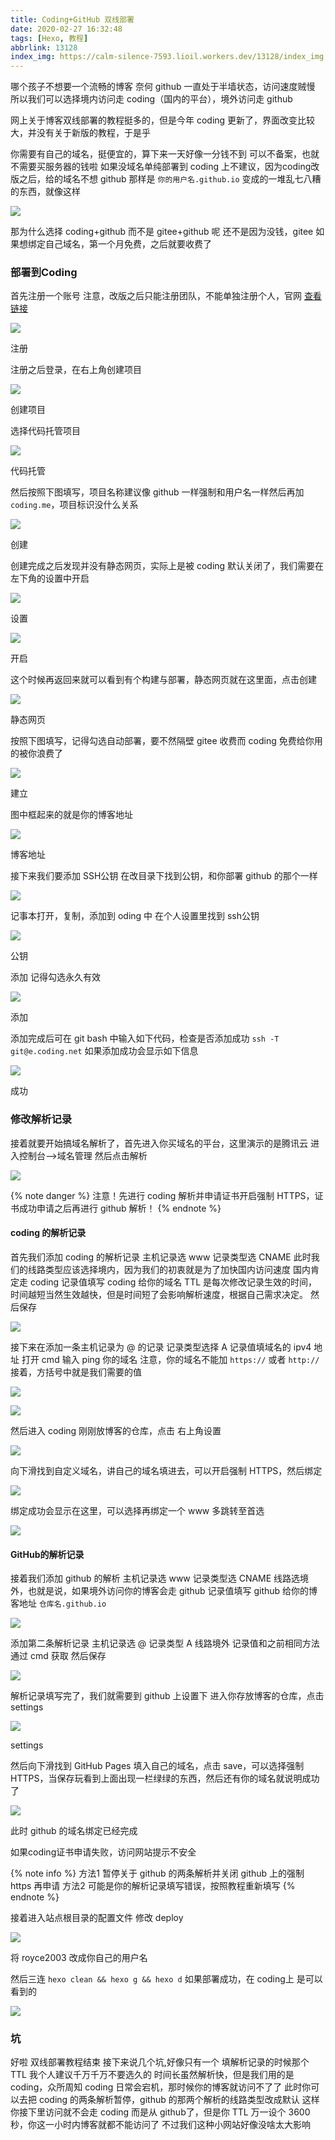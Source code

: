 ```yaml
---
title: Coding+GitHub 双线部署
date: 2020-02-27 16:32:48
tags: [Hexo, 教程]
abbrlink: 13128
index_img: https://calm-silence-7593.lioil.workers.dev/13128/index_img.webp-cover
---
```


哪个孩子不想要一个流畅的博客
奈何 github 一直处于半墙状态，访问速度贼慢
所以我们可以选择境内访问走 coding（国内的平台），境外访问走 github
<!--more-->
网上关于博客双线部署的教程挺多的，但是今年 coding 更新了，界面改变比较大，并没有关于新版的教程，于是乎


你需要有自己的域名，挺便宜的，算下来一天好像一分钱不到
可以不备案，也就不需要买服务器的钱啦
如果没域名单纯部署到 coding 上不建议，因为coding改版之后，给的域名不想 github 那样是
`你的用户名.github.io`
变成的一堆乱七八糟的东西，就像这样

![](https://calm-silence-7593.lioil.workers.dev/13128/01.webp-default)

那为什么选择 coding+github 而不是 gitee+github 呢
还不是因为没钱，gitee 如果想绑定自己域名，第一个月免费，之后就要收费了

### 部署到Coding

首先注册一个账号
注意，改版之后只能注册团队，不能单独注册个人，官网 [查看链接](https://coding.net/)

![](https://calm-silence-7593.lioil.workers.dev/13128/02.webp-default)

注册

注册之后登录，在右上角创建项目

![](https://calm-silence-7593.lioil.workers.dev/13128/03.webp-default)

创建项目

选择代码托管项目

![](https://calm-silence-7593.lioil.workers.dev/13128/04.webp-default)

代码托管

然后按照下图填写，项目名称建议像 github 一样强制和用户名一样然后再加 `coding.me`，项目标识没什么关系

![](https://calm-silence-7593.lioil.workers.dev/13128/05.webp-default)

创建

创建完成之后发现并没有静态网页，实际上是被 coding 默认关闭了，我们需要在左下角的设置中开启

![](https://calm-silence-7593.lioil.workers.dev/13128/06.webp-default)

设置

![](https://calm-silence-7593.lioil.workers.dev/13128/07.webp-default)

开启

这个时候再返回来就可以看到有个构建与部署，静态网页就在这里面，点击创建

![](https://calm-silence-7593.lioil.workers.dev/13128/08.webp-default)

静态网页

按照下图填写，记得勾选自动部署，要不然隔壁 gitee 收费而 coding 免费给你用的被你浪费了

![](https://calm-silence-7593.lioil.workers.dev/13128/09.webp-default)

建立

图中框起来的就是你的博客地址

![](https://calm-silence-7593.lioil.workers.dev/13128/10.webp-default)

博客地址

接下来我们要添加 SSH公钥
在改目录下找到公钥，和你部署 github 的那个一样

![](https://calm-silence-7593.lioil.workers.dev/13128/11.webp-default)

记事本打开，复制，添加到 oding 中
在个人设置里找到 ssh公钥

![](https://calm-silence-7593.lioil.workers.dev/13128/12.webp-default)

公钥

添加
记得勾选永久有效

![](https://calm-silence-7593.lioil.workers.dev/13128/13.webp-default)

添加

添加完成后可在 git bash 中输入如下代码，检查是否添加成功
`ssh -T git@e.coding.net`
如果添加成功会显示如下信息

![](https://calm-silence-7593.lioil.workers.dev/13128/14.webp-default)

成功

### 修改解析记录

接着就要开始搞域名解析了，首先进入你买域名的平台，这里演示的是腾讯云
进入控制台-->域名管理
然后点击解析

![](https://calm-silence-7593.lioil.workers.dev/13128/15.webp-default)

{% note danger %}
注意！先进行 coding 解析并申请证书开启强制 HTTPS，证书成功申请之后再进行 github 解析！
{% endnote %}

#### coding 的解析记录

首先我们添加 coding 的解析记录
主机记录选 www
记录类型选 CNAME
此时我们的线路类型应该选择境内，因为我们的初衷就是为了加快国内访问速度
国内肯定走 coding
记录值填写 coding 给你的域名
TTL 是每次修改记录生效的时间，时间越短当然生效越快，但是时间短了会影响解析速度，根据自己需求决定。
然后保存

![](https://calm-silence-7593.lioil.workers.dev/13128/16.webp-default)

接下来在添加一条主机记录为 @ 的记录
记录类型选择 A
记录值填域名的 ipv4 地址
打开 cmd
输入
ping 你的域名
注意，你的域名不能加 `https://` 或者 `http://`
接着，方括号中就是我们需要的值

![](https://calm-silence-7593.lioil.workers.dev/13128/17.webp-default)

![](https://calm-silence-7593.lioil.workers.dev/13128/18.webp-default)

然后进入 coding 刚刚放博客的仓库，点击
右上角设置

![](https://calm-silence-7593.lioil.workers.dev/13128/19.webp-default)

向下滑找到自定义域名，讲自己的域名填进去，可以开启强制 HTTPS，然后绑定

![](https://calm-silence-7593.lioil.workers.dev/13128/20.webp-default)

绑定成功会显示在这里，可以选择再绑定一个 www 多跳转至首选

![](https://calm-silence-7593.lioil.workers.dev/13128/21.webp-default)

#### GitHub的解析记录

接着我们添加 github 的解析
主机记录选 www
记录类型选 CNAME
线路选境外，也就是说，如果境外访问你的博客会走 github
记录值填写 github 给你的博客地址
`仓库名.github.io`

![](https://calm-silence-7593.lioil.workers.dev/13128/22.webp-default)

添加第二条解析记录
主机记录选 @
记录类型 A
线路境外
记录值和之前相同方法通过 cmd 获取
然后保存

![](https://calm-silence-7593.lioil.workers.dev/13128/23.webp-default)

解析记录填写完了，我们就需要到 github 上设置下
进入你存放博客的仓库，点击 settings

![](https://calm-silence-7593.lioil.workers.dev/13128/24.webp-default)

settings

然后向下滑找到 GitHub Pages
填入自己的域名，点击 save，可以选择强制 HTTPS，当保存玩看到上面出现一栏绿绿的东西，然后还有你的域名就说明成功了

![](https://calm-silence-7593.lioil.workers.dev/13128/25.webp-default)

此时 github 的域名绑定已经完成

如果coding证书申请失败，访问网站提示不安全

{% note info %}
方法1 暂停关于 github 的两条解析并关闭 github 上的强制 https 再申请
方法2 可能是你的解析记录填写错误，按照教程重新填写
{% endnote %}

接着进入站点根目录的配置文件
修改 deploy

![](https://calm-silence-7593.lioil.workers.dev/13128/26.webp-default)

将 royce2003 改成你自己的用户名

然后三连
`hexo clean && hexo g && hexo d`
如果部署成功，在 coding上 是可以看到的

![](https://calm-silence-7593.lioil.workers.dev/13128/27.webp-default)

### 坑

好啦
双线部署教程结束
接下来说几个坑,好像只有一个
填解析记录的时候那个 TTL 我个人建议千万千万不要选久的
时间长虽然解析快，但是我们用的是 coding，众所周知
coding 日常会宕机，那时候你的博客就访问不了了
此时你可以去把 coding 的两条解析暂停，github 的那两个解析的线路类型改成默认
这样你接下里访问就不会走 coding 而是从 github了，但是你 TTL 万一设个 3600 秒，你这一小时内博客就都不能访问了
不过我们这种小网站好像没啥太大影响